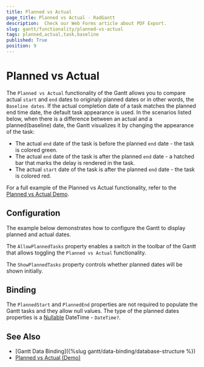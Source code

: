 ```yaml
---
title: Planned vs Actual
page_title: Planned vs Actual - RadGantt
description:  Check our Web Forms article about PDF Export.
slug: gantt/functionality/planned-vs-actual
tags: planned,actual,task,baseline
published: True
position: 9
---
```


# Planned vs Actual

The `Planned vs Actual` functionality of the Gantt allows you to compare actual `start` and `end` dates to originaly planned dates or in other words, the `Baseline dates`. If the actual completion date of a task matches the planned end time date, the default task appearance is used. In the scenarios listed below, when there is a difference between an actual and a planned(baseline) date, the Gantt visualizes it by changing the appearance of the task:

* The actual `end` date of the task is before the planned `end` date - the task is colored green.
* The actual `end` date of the task is after the planned `end` date - a hatched bar that marks the delay is rendered in the task. 
* The actual `start` date of the task is after the planned `end` date - the task is colored red.

For a full example of the Planned vs Actual functionality, refer to the [Planned vs Actual Demo](https://demos.telerik.com/aspnet-ajax/gantt/examples/functionality/planned-vs-actual/defaultcs.aspx).

## Configuration

The example below demonstrates how to configure the Gantt to display planned and actual dates.

The `AllowPlannedTasks` property enables a switch in the toolbar of the Gantt that allows toggling the `Planned vs Actual` functionality. 

The `ShowPlannedTasks` property controls whether planned dates will be shown initially.

## Binding

The `PlannedStart` and `PlannedEnd` properties are not required to populate the Gantt tasks and they allow null values. The type of the planned dates properties is a [Nullable](https://docs.microsoft.com/en-us/dotnet/api/system.nullable-1?view=net-5.0) DateTime - `DateTime?`.

## See Also

* [Gantt Data Binding]({%slug gantt/data-binding/database-structure %})
* [Planned vs Actual (Demo)](https://demos.telerik.com/aspnet-ajax/gantt/examples/functionality/planned-vs-actual/defaultcs.aspx)

